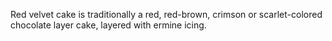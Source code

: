 Red velvet cake is traditionally a red, red-brown, crimson or scarlet-colored chocolate layer cake, layered with ermine icing. 